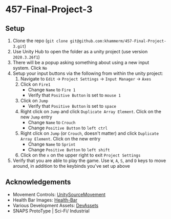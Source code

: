 # 457-Final-Project-3

## Setup

1) Clone the repo (`git clone git@github.com:khammerm/457-Final-Project-3.git`)
2) Use Unity Hub to open the folder as a unity project (use version `2020.3.26f1`)
3) There will be a popup asking something about using a new input system. Click `No`
4) Setup your input buttons via the following from within the unity project:
    1) Navigate to `Edit` -> `Project Settings` -> `Input Manager` -> `Axes`
    2) Click on `Fire1`
        - Change `Name` to `Fire 1`
        - Verify that `Positive Button` is set to `mouse 1`
    3) Click on `Jump`
        - Verify that `Positive Button` is set to `space`
    4) Right click on `Jump` and click `Duplicate Array Element`. Click on the new `Jump` entry
        - Change `Name` to `Crouch`
        - Change `Positive Button` to `left ctrl`
    5) Right click on `Jump` (or `Crouch`, doesn't matter) and click `Duplicate Array Element`. Click on the new entry
        - Change `Name` to `Sprint`
        - Change `Positive Button` to `left shift`
    6) Click on the `x` on the upper right to exit `Project Settings`
5) Verify that you are able to play the game. Use `W`, `A`, `S`, and `D` keys to move around, in addition to the keybinds you've set up above

## Acknowledgements

- Movement Controls: [UnitySourceMovement](https://github.com/Olezen/UnitySourceMovement)
- Health Bar Images: [Health-Bar](https://github.com/Brackeys/Health-Bar)
- Various Development Assets: [DevAssets](https://devassets.com)
- SNAPS ProtoType | Sci-Fi/ Industrial
